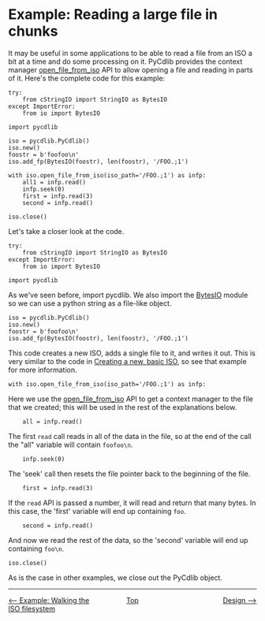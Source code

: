# Example: Reading a large file in chunks

It may be useful in some applications to be able to read a file from an ISO a bit at a time and do some processing on it.  PyCdlib provides the context manager [open_file_from_iso](pycdlib-api.html#PyCdlib-open_file_from_iso) API to allow opening a file and reading in parts of it.  Here's the complete code for this example:

```
try:
    from cStringIO import StringIO as BytesIO
except ImportError:
    from io import BytesIO

import pycdlib

iso = pycdlib.PyCdlib()
iso.new()
foostr = b'foofoo\n'
iso.add_fp(BytesIO(foostr), len(foostr), '/FOO.;1')

with iso.open_file_from_iso(iso_path='/FOO.;1') as infp:
    all1 = infp.read()
    infp.seek(0)
    first = infp.read(3)
    second = infp.read()

iso.close()
```

Let's take a closer look at the code.

```
try:
    from cStringIO import StringIO as BytesIO
except ImportError:
    from io import BytesIO

import pycdlib
```

As we've seen before, import pycdlib.  We also import the [BytesIO](https://docs.python.org/3/library/io.html#binary-i-o) module so we can use a python string as a file-like object.

```
iso = pycdlib.PyCdlib()
iso.new()
foostr = b'foofoo\n'
iso.add_fp(BytesIO(foostr), len(foostr), '/FOO.;1')
```

This code creates a new ISO, adds a single file to it, and writes it out.  This is very similar to the code in [Creating a new, basic ISO](example-creating-new-basic-iso.md), so see that example for more information.

```
with iso.open_file_from_iso(iso_path='/FOO.;1') as infp:
```

Here we use the [open_file_from_iso](pycdlib-api.html#PyCdlib-open_file_from_iso) API to get a context manager to the file that we created; this will be used in the rest of the explanations below.

```
    all = infp.read()
```

The first `read` call reads in all of the data in the file, so at the end of the call the "all" variable will contain `foofoo\n`. 

```
    infp.seek(0)
```

The 'seek' call then resets the file pointer back to the beginning of the file.

```
    first = infp.read(3)
```

If the `read` API is passed a number, it will read and return that many bytes.  In this case, the 'first' variable will end up containing `foo`.

```
    second = infp.read()
```

And now we read the rest of the data, so the 'second' variable will end up containing `foo\n`.

```
iso.close()
```

As is the case in other examples, we close out the PyCdlib object.

---

<div style="width: 100%; display: table;">
  <div style="display: table-row;">
    <div style="width: 33%; display: table-cell; text-align: left;">
      <a href="example-walking-iso-filesystem.html"><-- Example: Walking the ISO filesystem</a>
    </div>
    <div style="width: 33%; display: table-cell; text-align: center;">
      <a href="https://clalancette.github.io/pycdlib/">Top</a>
    </div>
    <div style="width: 33%; display: table-cell; text-align: right;">
      <a href="design.html">Design --></a>
    </div>
</div>
